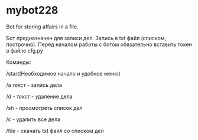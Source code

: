 # mybot228
Bot for storing affairs in a file.

Бот предназначен для записи дел. Запись в txt файл (списком, построчно).
Перед началом работы с ботом обязательно вставить токен в файле cfg.py

Команды:

/start(Необходимое начало и удобное меню)

/a *текст* - запись дела

/d - *текст* - удаление дела

/sh - просмотреть список дел

/c - удалить все дела

/file - скачать txt файл со списком дел
